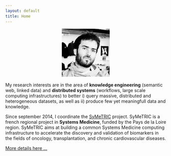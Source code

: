 ```yaml
---
layout: default
title: Home
---
```


<p align="center">
<img src="public/media/profile-150.jpg">
</p>

My research interests are in the area of **knowledge engineering** (semantic web, linked data) and **distributed systems** (workflows, large scale computing infrastructures) to better i) query massive, distributed and heterogeneous datasets, as well as ii) produce few yet meaningfull data and knowledge. 

Since september 2014, I coordinate the [SyMeTRIC](http://symetric.univ-nantes.fr) project. SyMeTRIC is a french regional project in **Systems Medicine**, funded by the Pays de la Loire region. SyMeTRIC aims at building a common Systems Medicine computing infrastructure to accelerate the discovery and validation of biomarkers in the fields of oncology, transplantation, and chronic cardiovascular diseases.

[More details here ...](about)
